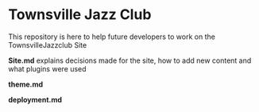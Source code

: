 # Townsville Jazz Club

This repository is here to help future developers to work on the TownsvilleJazzclub Site

**Site.md**
explains decisions made for the site, how to add new content and what plugins were used

**theme.md**

**deployment.md**